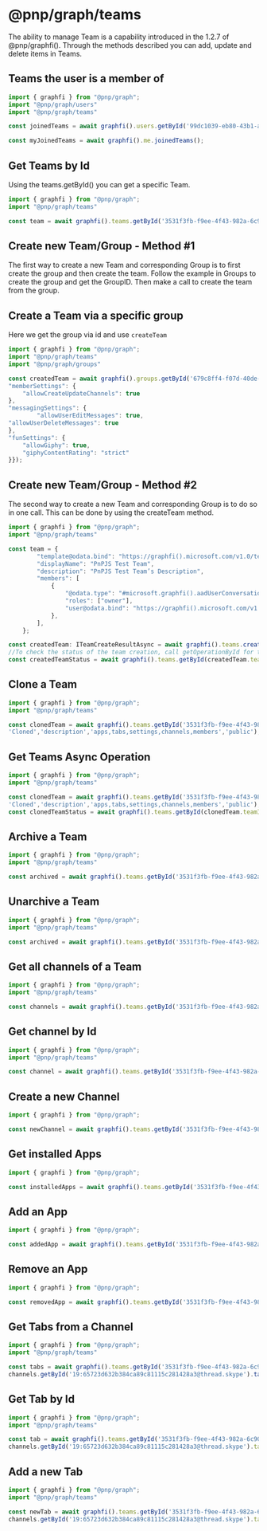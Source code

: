 # @pnp/graph/teams

The ability to manage Team is a capability introduced in the 1.2.7 of @pnp/graphfi(). Through the methods described
you can add, update and delete items in Teams.

## Teams the user is a member of

```TypeScript
import { graphfi } from "@pnp/graph";
import "@pnp/graph/users"
import "@pnp/graph/teams"

const joinedTeams = await graphfi().users.getById('99dc1039-eb80-43b1-a09e-250d50a80b26').joinedTeams();

const myJoinedTeams = await graphfi().me.joinedTeams();

```

## Get Teams by Id

Using the teams.getById() you can get a specific Team.

```TypeScript
import { graphfi } from "@pnp/graph";
import "@pnp/graph/teams"

const team = await graphfi().teams.getById('3531f3fb-f9ee-4f43-982a-6c90d8226528')();
```

## Create new Team/Group - Method #1

The first way to create a new Team and corresponding Group is to first create the group and then create the team.
Follow the example in Groups to create the group and get the GroupID. Then make a call to create the team from the group.

## Create a Team via a specific group

Here we get the group via id and use `createTeam`

```TypeScript
import { graphfi } from "@pnp/graph";
import "@pnp/graph/teams"
import "@pnp/graph/groups"

const createdTeam = await graphfi().groups.getById('679c8ff4-f07d-40de-b02b-60ec332472dd').createTeam({
"memberSettings": {
    "allowCreateUpdateChannels": true
},
"messagingSettings": {
        "allowUserEditMessages": true,
"allowUserDeleteMessages": true
},
"funSettings": {
    "allowGiphy": true,
    "giphyContentRating": "strict"
}});
```

## Create new Team/Group - Method #2

The second way to create a new Team and corresponding Group is to do so in one call. This can be done by using the createTeam method.

```TypeScript
import { graphfi } from "@pnp/graph";
import "@pnp/graph/teams"

const team = {
        "template@odata.bind": "https://graphfi().microsoft.com/v1.0/teamsTemplates('standard')",
        "displayName": "PnPJS Test Team",
        "description": "PnPJS Test Team’s Description",
        "members": [
            {
                "@odata.type": "#microsoft.graphfi().aadUserConversationMember",
                "roles": ["owner"],
                "user@odata.bind": "https://graphfi().microsoft.com/v1.0/users('{owners user id}')",
            },
        ],
    };

const createdTeam: ITeamCreateResultAsync = await graphfi().teams.create(team);
//To check the status of the team creation, call getOperationById for the newly created team.
const createdTeamStatus = await graphfi().teams.getById(createdTeam.teamId).getOperationById(createdTeam.operationId);
```

## Clone a Team

```TypeScript
import { graphfi } from "@pnp/graph";
import "@pnp/graph/teams"

const clonedTeam = await graphfi().teams.getById('3531f3fb-f9ee-4f43-982a-6c90d8226528').cloneTeam(
'Cloned','description','apps,tabs,settings,channels,members','public');

```

## Get Teams Async Operation

```TypeScript
import { graphfi } from "@pnp/graph";
import "@pnp/graph/teams"

const clonedTeam = await graphfi().teams.getById('3531f3fb-f9ee-4f43-982a-6c90d8226528').cloneTeam(
'Cloned','description','apps,tabs,settings,channels,members','public');
const clonedTeamStatus = await graphfi().teams.getById(clonedTeam.teamId).getOperationById(clonedTeam.operationId);
```

## Archive a Team

```TypeScript
import { graphfi } from "@pnp/graph";
import "@pnp/graph/teams"

const archived = await graphfi().teams.getById('3531f3fb-f9ee-4f43-982a-6c90d8226528').archive();
```

## Unarchive a Team

```TypeScript
import { graphfi } from "@pnp/graph";
import "@pnp/graph/teams"

const archived = await graphfi().teams.getById('3531f3fb-f9ee-4f43-982a-6c90d8226528').unarchive();
```

## Get all channels of a Team

```TypeScript
import { graphfi } from "@pnp/graph";
import "@pnp/graph/teams"

const channels = await graphfi().teams.getById('3531f3fb-f9ee-4f43-982a-6c90d8226528').channels();
```

## Get channel by Id

```TypeScript
import { graphfi } from "@pnp/graph";
import "@pnp/graph/teams"

const channel = await graphfi().teams.getById('3531f3fb-f9ee-4f43-982a-6c90d8226528').channels.getById('19:65723d632b384ca89c81115c281428a3@thread.skype')();

```

## Create a new Channel

```TypeScript
import { graphfi } from "@pnp/graph";

const newChannel = await graphfi().teams.getById('3531f3fb-f9ee-4f43-982a-6c90d8226528').channels.create('New Channel', 'Description');

```

## Get installed Apps

```TypeScript
import { graphfi } from "@pnp/graph";

const installedApps = await graphfi().teams.getById('3531f3fb-f9ee-4f43-982a-6c90d8226528').installedApps();

```

## Add an App

```TypeScript
import { graphfi } from "@pnp/graph";

const addedApp = await graphfi().teams.getById('3531f3fb-f9ee-4f43-982a-6c90d8226528').installedApps.add('https://graphfi().microsoft.com/v1.0/appCatalogs/teamsApps/12345678-9abc-def0-123456789a');

```

## Remove an App

```TypeScript
import { graphfi } from "@pnp/graph";

const removedApp = await graphfi().teams.getById('3531f3fb-f9ee-4f43-982a-6c90d8226528').installedApps.remove();

```

## Get Tabs from a Channel

```TypeScript
import { graphfi } from "@pnp/graph";
import "@pnp/graph/teams"

const tabs = await graphfi().teams.getById('3531f3fb-f9ee-4f43-982a-6c90d8226528').
channels.getById('19:65723d632b384ca89c81115c281428a3@thread.skype').tabs();

```

## Get Tab by Id

```TypeScript
import { graphfi } from "@pnp/graph";
import "@pnp/graph/teams"

const tab = await graphfi().teams.getById('3531f3fb-f9ee-4f43-982a-6c90d8226528').
channels.getById('19:65723d632b384ca89c81115c281428a3@thread.skype').tabs.getById('Id')();

```

## Add a new Tab

```TypeScript
import { graphfi } from "@pnp/graph";
import "@pnp/graph/teams"

const newTab = await graphfi().teams.getById('3531f3fb-f9ee-4f43-982a-6c90d8226528').
channels.getById('19:65723d632b384ca89c81115c281428a3@thread.skype').tabs.add('Tab','https://graphfi().microsoft.com/v1.0/appCatalogs/teamsApps/12345678-9abc-def0-123456789a',<TabsConfiguration>{});

```

